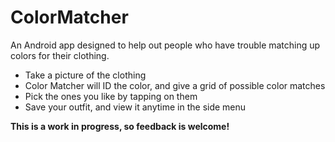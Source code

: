 # ColorMatcher

An Android app designed to help out people who have trouble matching up colors for their clothing.

* Take a picture of the clothing
* Color Matcher will ID the color, and give a grid of possible color matches
* Pick the ones you like by tapping on them
* Save your outfit, and view it anytime in the side menu

<b>This is a work in progress, so feedback is welcome!</b>
